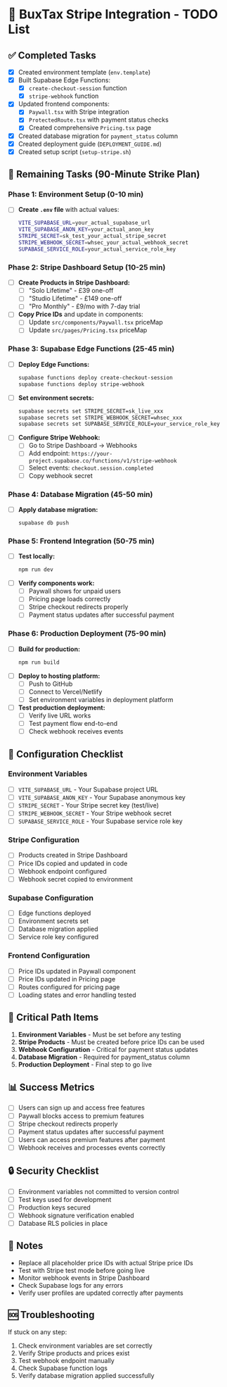 # 🚀 BuxTax Stripe Integration - TODO List

## ✅ Completed Tasks

- [x] Created environment template (`env.template`)
- [x] Built Supabase Edge Functions:
  - [x] `create-checkout-session` function
  - [x] `stripe-webhook` function
- [x] Updated frontend components:
  - [x] `Paywall.tsx` with Stripe integration
  - [x] `ProtectedRoute.tsx` with payment status checks
  - [x] Created comprehensive `Pricing.tsx` page
- [x] Created database migration for `payment_status` column
- [x] Created deployment guide (`DEPLOYMENT_GUIDE.md`)
- [x] Created setup script (`setup-stripe.sh`)

## 🔄 Remaining Tasks (90-Minute Strike Plan)

### Phase 1: Environment Setup (0-10 min)

- [ ] **Create `.env` file** with actual values:
  ```bash
  VITE_SUPABASE_URL=your_actual_supabase_url
  VITE_SUPABASE_ANON_KEY=your_actual_anon_key
  STRIPE_SECRET=sk_test_your_actual_stripe_secret
  STRIPE_WEBHOOK_SECRET=whsec_your_actual_webhook_secret
  SUPABASE_SERVICE_ROLE=your_actual_service_role_key
  ```

### Phase 2: Stripe Dashboard Setup (10-25 min)

- [ ] **Create Products in Stripe Dashboard:**
  - [ ] "Solo Lifetime" - £39 one-off
  - [ ] "Studio Lifetime" - £149 one-off
  - [ ] "Pro Monthly" - £9/mo with 7-day trial
- [ ] **Copy Price IDs** and update in components:
  - [ ] Update `src/components/Paywall.tsx` priceMap
  - [ ] Update `src/pages/Pricing.tsx` priceMap

### Phase 3: Supabase Edge Functions (25-45 min)

- [ ] **Deploy Edge Functions:**
  ```bash
  supabase functions deploy create-checkout-session
  supabase functions deploy stripe-webhook
  ```
- [ ] **Set environment secrets:**
  ```bash
  supabase secrets set STRIPE_SECRET=sk_live_xxx
  supabase secrets set STRIPE_WEBHOOK_SECRET=whsec_xxx
  supabase secrets set SUPABASE_SERVICE_ROLE=your_service_role_key
  ```
- [ ] **Configure Stripe Webhook:**
  - [ ] Go to Stripe Dashboard → Webhooks
  - [ ] Add endpoint: `https://your-project.supabase.co/functions/v1/stripe-webhook`
  - [ ] Select events: `checkout.session.completed`
  - [ ] Copy webhook secret

### Phase 4: Database Migration (45-50 min)

- [ ] **Apply database migration:**
  ```bash
  supabase db push
  ```

### Phase 5: Frontend Integration (50-75 min)

- [ ] **Test locally:**
  ```bash
  npm run dev
  ```
- [ ] **Verify components work:**
  - [ ] Paywall shows for unpaid users
  - [ ] Pricing page loads correctly
  - [ ] Stripe checkout redirects properly
  - [ ] Payment status updates after successful payment

### Phase 6: Production Deployment (75-90 min)

- [ ] **Build for production:**
  ```bash
  npm run build
  ```
- [ ] **Deploy to hosting platform:**
  - [ ] Push to GitHub
  - [ ] Connect to Vercel/Netlify
  - [ ] Set environment variables in deployment platform
- [ ] **Test production deployment:**
  - [ ] Verify live URL works
  - [ ] Test payment flow end-to-end
  - [ ] Check webhook receives events

## 🔧 Configuration Checklist

### Environment Variables

- [ ] `VITE_SUPABASE_URL` - Your Supabase project URL
- [ ] `VITE_SUPABASE_ANON_KEY` - Your Supabase anonymous key
- [ ] `STRIPE_SECRET` - Your Stripe secret key (test/live)
- [ ] `STRIPE_WEBHOOK_SECRET` - Your Stripe webhook secret
- [ ] `SUPABASE_SERVICE_ROLE` - Your Supabase service role key

### Stripe Configuration

- [ ] Products created in Stripe Dashboard
- [ ] Price IDs copied and updated in code
- [ ] Webhook endpoint configured
- [ ] Webhook secret copied to environment

### Supabase Configuration

- [ ] Edge functions deployed
- [ ] Environment secrets set
- [ ] Database migration applied
- [ ] Service role key configured

### Frontend Configuration

- [ ] Price IDs updated in Paywall component
- [ ] Price IDs updated in Pricing page
- [ ] Routes configured for pricing page
- [ ] Loading states and error handling tested

## 🚨 Critical Path Items

1. **Environment Variables** - Must be set before any testing
2. **Stripe Products** - Must be created before price IDs can be used
3. **Webhook Configuration** - Critical for payment status updates
4. **Database Migration** - Required for payment_status column
5. **Production Deployment** - Final step to go live

## 📊 Success Metrics

- [ ] Users can sign up and access free features
- [ ] Paywall blocks access to premium features
- [ ] Stripe checkout redirects properly
- [ ] Payment status updates after successful payment
- [ ] Users can access premium features after payment
- [ ] Webhook receives and processes events correctly

## 🔒 Security Checklist

- [ ] Environment variables not committed to version control
- [ ] Test keys used for development
- [ ] Production keys secured
- [ ] Webhook signature verification enabled
- [ ] Database RLS policies in place

## 📝 Notes

- Replace all placeholder price IDs with actual Stripe price IDs
- Test with Stripe test mode before going live
- Monitor webhook events in Stripe Dashboard
- Check Supabase logs for any errors
- Verify user profiles are updated correctly after payments

## 🆘 Troubleshooting

If stuck on any step:

1. Check environment variables are set correctly
2. Verify Stripe products and prices exist
3. Test webhook endpoint manually
4. Check Supabase function logs
5. Verify database migration applied successfully
